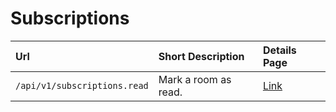 # Subscriptions

| Url | Short Description | Details Page |
| :--- | :--- | :--- |
| `/api/v1/subscriptions.read` | Mark a room as read. | [Link](read/) |
